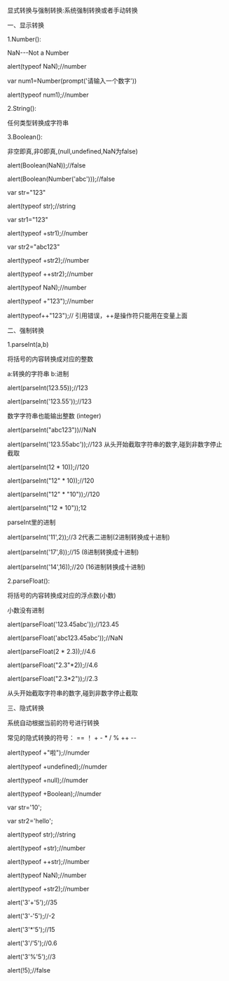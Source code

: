 显式转换与强制转换:系统强制转换或者手动转换

一、显示转换

1.Number():

NaN---Not a Number

alert(typeof NaN);//number

var num1=Number(prompt('请输入一个数字'))

alert(typeof num1);//number

2.String():

任何类型转换成字符串

3.Boolean():

非空即真,非0即真,(null,undefined,NaN为false)

alert(Boolean(NaN));//false

alert(Boolean(Number('abc')));//false

var str="123"

alert(typeof str);//string

var str1="123"

alert(typeof +str1);//number

var str2="abc123"

alert(typeof +str2);//number

alert(typeof ++str2);//number

alert(typeof NaN);//number

alert(typeof +"123");//number

alert(typeof++"123");//
引用错误，++是操作符只能用在变量上面

二、强制转换

1.parseInt(a,b)

将括号的内容转换成对应的整数

a:转换的字符串  b:进制

alert(parseInt(123.55));//123

alert(parseInt('123.55'));//123

数字字符串也能输出整数 (integer)

alert(parseInt("abc123"))//NaN

alert(parseInt('123.55abc'));//123
从头开始截取字符串的数字,碰到非数字停止截取

alert(parseInt(12 * 10));//120

alert(parseInt("12" * 10));//120

alert(parseInt("12" * "10"));//120

alert(parseInt("12 * 10"));12

parseInt里的进制

alert(parseInt('11',2));//3    2代表二进制(2进制转换成十进制)

alert(parseInt('17',8));//15	 (8进制转换成十进制)

alert(parseInt('14',16));//20  (16进制转换成十进制)

2.parseFloat():

将括号的内容转换成对应的浮点数(小数)

小数没有进制

alert(parseFloat('123.45abc'));//123.45

alert(parseFloat('abc123.45abc'));//NaN

alert(parseFloat(2 * 2.3));//4.6

alert(parseFloat("2.3"*2));//4.6

alert(parseFloat("2.3*2"));//2.3

从头开始截取字符串的数字,碰到非数字停止截取

三、隐式转换

系统自动根据当前的符号进行转换

常见的隐式转换的符号： == ！ + - * / % ++ --

alert(typeof +"啦");//numder

alert(typeof +undefined);//numder

alert(typeof +null);//numder

alert(typeof +Boolean);//numder

var str='10';

var str2='hello';

alert(typeof str);//string

alert(typeof +str);//number

alert(typeof ++str);//number

alert(typeof NaN);//number

alert(typeof +str2);//number

alert('3'+'5');//35

alert('3'-'5');//-2

alert('3'*'5');//15

alert('3'/'5');//0.6

alert('3'%'5');//3

alert(!5);//false